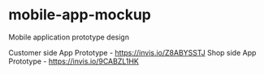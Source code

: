 # mobile-app-mockup
Mobile application prototype design


Customer side App Prototype - https://invis.io/Z8ABYSSTJ
Shop side App Prototype - https://invis.io/9CABZL1HK
